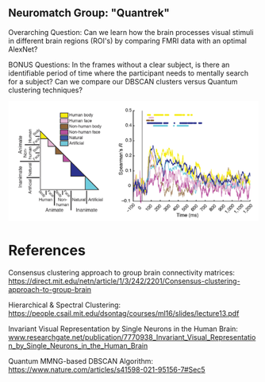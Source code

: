##                                                                                  Neuromatch Group: "Quantrek"
Overarching Question: Can we learn how the brain processes visual stimuli in different brain regions (ROI's) by comparing FMRI data with an optimal AlexNet? 

BONUS Questions: In the frames without a clear subject, is there an identifiable period of time where the participant needs to mentally search for a subject? Can we compare our DBSCAN clusters versus Quantum clustering techniques?

![alt text](https://github.com/clachevv/neuro-match-project/blob/main/pictures/pic.png)

# References
Consensus clustering approach to group brain connectivity matrices: https://direct.mit.edu/netn/article/1/3/242/2201/Consensus-clustering-approach-to-group-brain 

Hierarchical & Spectral Clustering: https://people.csail.mit.edu/dsontag/courses/ml16/slides/lecture13.pdf

Invariant Visual Representation by Single Neurons in the Human Brain: www.researchgate.net/publication/7770938_Invariant_Visual_Representation_by_Single_Neurons_in_the_Human_Brain 

Quantum MMNG-based DBSCAN Algorithm: https://www.nature.com/articles/s41598-021-95156-7#Sec5


